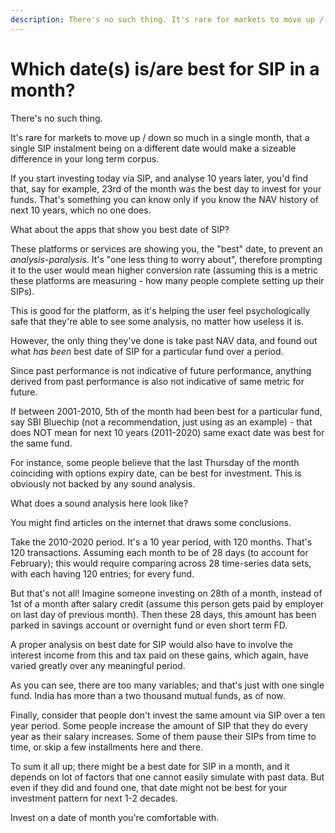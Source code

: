 ```yaml
---
description: There's no such thing. It's rare for markets to move up / down so much in a single month, that a single SIP instalment being on a different date would make a sizeable difference in your long term.
---
```


# Which date(s) is/are best for SIP in a month?

There's no such thing.

It's rare for markets to move up / down so much in a single month, that a single SIP instalment being on a different date would make a sizeable difference in your long term corpus.

If you start investing today via SIP, and analyse 10 years later, you'd find that, say for example, 23rd of the month was the best day to invest for your funds. That's something you can know only if you know the NAV history of next 10 years, which no one does.

What about the apps that show you best date of SIP?

These platforms or services are showing you, the "best" date, to prevent an *analysis-paralysis*. It's "one less thing to worry about", therefore prompting it to the user would mean higher conversion rate (assuming this is a metric these platforms are measuring - how many people complete setting up their SIPs).

This is good for the platform, as it's helping the user feel psychologically safe that they're able to see some analysis, no matter how useless it is.

However, the only thing they've done is take past NAV data, and found out what *has been* best date of SIP for a particular fund over a period.

Since past performance is not indicative of future performance, anything derived from past performance is also not indicative of same metric for future.

If between 2001-2010, 5th of the month had been best for a particular fund, say SBI Bluechip (not a recommendation, just using as an example) - that does NOT mean for next 10 years (2011-2020) same exact date was best for the same fund.

For instance, some people believe that the last Thursday of the month coinciding with options expiry date, can be best for investment. This is obviously not backed by any sound analysis.

What does a sound analysis here look like?

You might find articles on the internet that draws some conclusions.

Take the 2010-2020 period. It's a 10 year period, with 120 months. That's 120 transactions. Assuming each month to be of 28 days (to account for February); this would require comparing across 28 time-series data sets, with each having 120 entries; for every fund.

But that's not all! Imagine someone investing on 28th of a month, instead of 1st of a month after salary credit (assume this person gets paid by employer on last day of previous month). Then these 28 days, this amount has been parked in savings account or overnight fund or even short term FD.

A proper analysis on best date for SIP would also have to involve the interest income from this and tax paid on these gains, which again, have varied greatly over any meaningful period.

As you can see, there are too many variables; and that's just with one single fund. India has more than a two thousand mutual funds, as of now.

Finally, consider that people don't invest the same amount via SIP over a ten year period. Some people increase the amount of SIP that they do every year as their salary increases. Some of them pause their SIPs from time to time, or skip a few installments here and there.

To sum it all up; there might be a best date for SIP in a month, and it depends on lot of factors that one cannot easily simulate with past data. But even if they did and found one, that date might not be best for your investment pattern for next 1-2 decades.

Invest on a date of month you're comfortable with.
